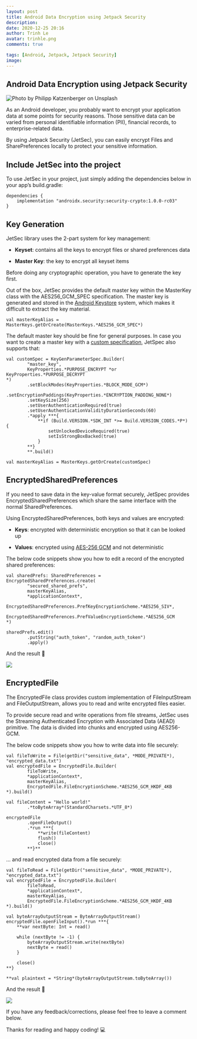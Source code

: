 ```yaml
---
layout: post
title: Android Data Encryption using Jetpack Security
description: 
date: 2020-12-25 20:16
author: Trinh Le
avatar: trinhle.png
comments: true

tags: [Android, Jetpack, Jetpack Security]
image: 
---
```


## Android Data Encryption using Jetpack Security

![Photo by [Philipp Katzenberger](https://unsplash.com/@fantasyflip?utm_source=medium&utm_medium=referral) on [Unsplash](https://unsplash.com?utm_source=medium&utm_medium=referral)](https://cdn-images-1.medium.com/max/12000/0*BhOyox2JDDK95760)

As an Android developer, you probably want to encrypt your application data at some points for security reasons. Those sensitive data can be varied from personal identifiable information (PII), financial records, to enterprise-related data.

By using Jetpack Security (JetSec), you can easily encrypt Files and SharePreferences locally to protect your sensitive information.

## Include JetSec into the project

To use JetSec in your project, just simply adding the dependencies below in your app’s build.gradle:

    dependencies {
        implementation "androidx.security:security-crypto:1.0.0-rc03"
    }

## Key Generation

JetSec library uses the 2-part system for key management:

* **Keyset**: contains all the keys to encrypt files or shared preferences data

* **Master Key**: the key to encrypt all keyset items

Before doing any cryptographic operation, you have to generate the key first.

Out of the box, JetSec provides the default master key within the MasterKey class with the AES256_GCM_SPEC specification. The master key is generated and stored in the [Android Keystore](https://developer.android.com/training/articles/keystore) system, which makes it difficult to extract the key material.

    val masterKeyAlias = MasterKeys.getOrCreate(MasterKeys.*AES256_GCM_SPEC*)

The default master key should be fine for general purposes. In case you want to create a master key with a [custom specification](https://developer.android.com/reference/androidx/security/crypto/MasterKey.Builder), JetSpec also supports that:

    val customSpec = KeyGenParameterSpec.Builder(
            "master_key",
            KeyProperties.*PURPOSE_ENCRYPT *or KeyProperties.*PURPOSE_DECRYPT
    *)
            .setBlockModes(KeyProperties.*BLOCK_MODE_GCM*)
            .setEncryptionPaddings(KeyProperties.*ENCRYPTION_PADDING_NONE*)
            .setKeySize(256)
            .setUserAuthenticationRequired(true)
            .setUserAuthenticationValidityDurationSeconds(60)
            .*apply ***{
                **if (Build.VERSION.*SDK_INT *>= Build.VERSION_CODES.*P*) {
                    setUnlockedDeviceRequired(true)
                    setIsStrongBoxBacked(true)
                }
            **}
            **.build()
    
    val masterKeyAlias = MasterKeys.getOrCreate(customSpec)

## EncryptedSharedPreferences

If you need to save data in the key-value format securely, JetSpec provides EncryptedSharedPreferences which share the same interface with the normal SharedPreferences.

Using EncryptedSharedPreferences, both keys and values are encrypted:

* **Keys**: encrypted with deterministic encryption so that it can be looked up

* **Values**: encrypted using [AES-256 GCM](https://tools.ietf.org/html/rfc5116#section-5.2) and not deterministic

The below code snippets show you how to edit a record of the encrypted shared preferences:

    val sharedPrefs: SharedPreferences = EncryptedSharedPreferences.create(
            "secured_shared_prefs",
            masterKeyAlias,
            *applicationContext*,
            EncryptedSharedPreferences.PrefKeyEncryptionScheme.*AES256_SIV*,
            EncryptedSharedPreferences.PrefValueEncryptionScheme.*AES256_GCM
    *)
    
    sharedPrefs.edit()
            .putString("auth_token", "random_auth_token")
            .apply()

And the result 🎉

![](https://cdn-images-1.medium.com/max/4236/1*2r3zr9G2jivz0QwhWteAsQ.png)

## EncryptedFile

The EncryptedFile class provides custom implementation of FileInputStream and FileOutputStream, allows you to read and write encrypted files easier.

To provide secure read and write operations from file streams, JetSec uses the Streaming Authenticated Encryption with Associated Data (AEAD) primitive. The data is divided into chunks and encrypted using AES256-GCM.

The below code snippets show you how to write data into file securely:

    val fileToWrite = File(getDir("sensitive_data", *MODE_PRIVATE*), "encrypted_data.txt")
    val encryptedFile = EncryptedFile.Builder(
            fileToWrite,
            *applicationContext*,
            masterKeyAlias,
            EncryptedFile.FileEncryptionScheme.*AES256_GCM_HKDF_4KB
    *).build()
    
    val fileContent = "Hello world!"
            .*toByteArray*(StandardCharsets.*UTF_8*)
    
    encryptedFile
            .openFileOutput()
            .*run ***{
                **write(fileContent)
                flush()
                close()
            **}**

… and read encrypted data from a file securely:

    val fileToRead = File(getDir("sensitive_data", *MODE_PRIVATE*), "encrypted_data.txt")
    val encryptedFile = EncryptedFile.Builder(
            fileToRead,
            *applicationContext*,
            masterKeyAlias,
            EncryptedFile.FileEncryptionScheme.*AES256_GCM_HKDF_4KB
    *).build()
    
    val byteArrayOutputStream = ByteArrayOutputStream()
    encryptedFile.openFileInput().*run ***{
        **var nextByte: Int = read()
    
        while (nextByte != -1) {
            byteArrayOutputStream.write(nextByte)
            nextByte = read()
        }
    
        close()
    **}
    
    **val plaintext = *String*(byteArrayOutputStream.toByteArray())

And the result 🎉

![](https://cdn-images-1.medium.com/max/4116/1*TrckV0_RgShNaKMn6cu4PQ.png)

If you have any feedback/corrections, please feel free to leave a comment below.

Thanks for reading and happy coding! 💻
